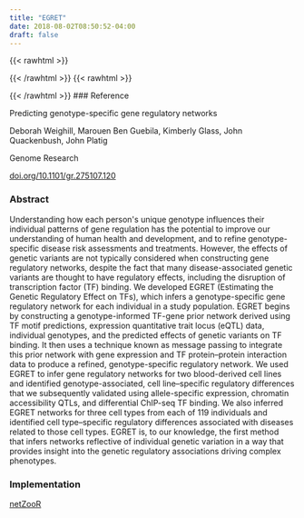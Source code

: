 ```yaml
---
title: "EGRET"
date: 2018-08-02T08:50:52-04:00
draft: false
---
```


{{< rawhtml >}}
<script type='text/javascript' src='https://d1bxh8uas1mnw7.cloudfront.net/assets/embed.js'></script>
{{< /rawhtml >}}
{{< rawhtml >}}
<div data-badge-popover="right" data-badge-type="donut" data-doi="10.1101/gr.275107.120" data-hide-no-mentions="true" class="altmetric-embed"></div>
{{< /rawhtml >}}
### Reference

Predicting genotype-specific gene regulatory networks

Deborah Weighill, Marouen Ben Guebila, Kimberly Glass, John Quackenbush, John Platig

Genome Research

[doi.org/10.1101/gr.275107.120](https://genome.cshlp.org/content/early/2022/02/21/gr.275107.120)

### Abstract

Understanding how each person's unique genotype influences their individual patterns of gene regulation has the potential to improve our understanding of human health and development, and to refine genotype-specific disease risk assessments and treatments. However, the effects of genetic variants are not typically considered when constructing gene regulatory networks, despite the fact that many disease-associated genetic variants are thought to have regulatory effects, including the disruption of transcription factor (TF) binding. We developed EGRET (Estimating the Genetic Regulatory Effect on TFs), which infers a genotype-specific gene regulatory network for each individual in a study population. EGRET begins by constructing a genotype-informed TF-gene prior network derived using TF motif predictions, expression quantitative trait locus (eQTL) data, individual genotypes, and the predicted effects of genetic variants on TF binding. It then uses a technique known as message passing to integrate this prior network with gene expression and TF protein–protein interaction data to produce a refined, genotype-specific regulatory network. We used EGRET to infer gene regulatory networks for two blood-derived cell lines and identified genotype-associated, cell line–specific regulatory differences that we subsequently validated using allele-specific expression, chromatin accessibility QTLs, and differential ChIP-seq TF binding. We also inferred EGRET networks for three cell types from each of 119 individuals and identified cell type–specific regulatory differences associated with diseases related to those cell types. EGRET is, to our knowledge, the first method that infers networks reflective of individual genetic variation in a way that provides insight into the genetic regulatory associations driving complex phenotypes.

### Implementation

[netZooR](https://github.com/netZoo/netZooR)
